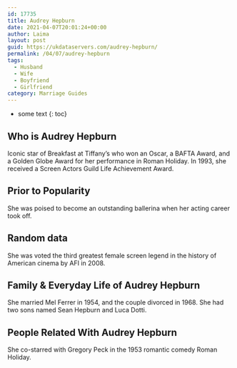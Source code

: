 ```yaml
---
id: 17735
title: Audrey Hepburn
date: 2021-04-07T20:01:24+00:00
author: Laima
layout: post
guid: https://ukdataservers.com/audrey-hepburn/
permalink: /04/07/audrey-hepburn
tags:
  - Husband
  - Wife
  - Boyfriend
  - Girlfriend
category: Marriage Guides
---
```


* some text
{: toc}


## Who is Audrey Hepburn
                  
                  
                  
Iconic star of Breakfast at Tiffany&#8217;s who won an Oscar, a BAFTA Award, and a Golden Globe Award for her performance in Roman Holiday. In 1993, she received a Screen Actors Guild Life Achievement Award. 
                  
              
            
              
            
                
                
                
## Prior to Popularity
                  
                  
                  
She was poised to become an outstanding ballerina when her acting career took off.
                  
              
            
              
            
                
                
                
## Random data
                  
                  
                  
She was voted the third greatest female screen legend in the history of American cinema by AFI in 2008.
                  
              
            
              
            
                
                
                
## Family & Everyday Life of Audrey Hepburn
                  
                  
                  
She married Mel Ferrer in 1954, and the couple divorced in 1968. She had two sons named Sean Hepburn and Luca Dotti. 
                  
              
            
              
            
                
                
                
## People Related With Audrey Hepburn
                  
                  
                  
She co-starred with Gregory Peck in the 1953 romantic comedy Roman Holiday.
                  
              
            
              
            
                
              
            
              
              
            
            
              
            
          
          
          